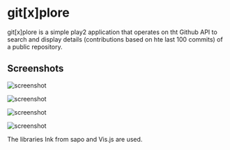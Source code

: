 # git[x]plore

git[x]plore is a simple play2 application that operates on tht Github API to search and display details (contributions based on hte last 100 commits) of a public repository.

## Screenshots

![screenshot](https://raw.github.com/fbessadok/gitxplore/master/demo/index.gitxplore.png)

![screenshot](https://raw.github.com/fbessadok/gitxplore/master/demo/search.gitxplore.png)

![screenshot](https://raw.github.com/fbessadok/gitxplore/master/demo/details.contributions.gitxplore.png)

![screenshot](https://raw.github.com/fbessadok/gitxplore/master/demo/details.timeline.gitxplore.png)

The libraries Ink from sapo and Vis.js are used.